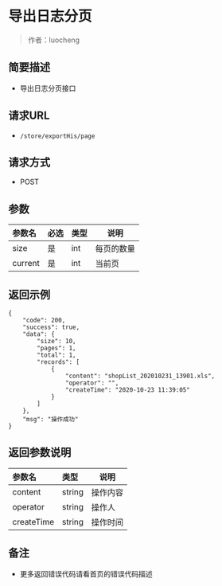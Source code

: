 # 导出日志分页

> 作者：luocheng

## 简要描述

- 导出日志分页接口

## 请求URL
- ` /store/exportHis/page `
  
## 请求方式
- POST 

## 参数

|参数名|必选|类型|说明|
|:----    |:---|:----- |-----   |
|size |是  |int |每页的数量    |
|current |是  |int | 当前页    |

## 返回示例 

``` 
{
    "code": 200,
    "success": true,
    "data": {
        "size": 10,
        "pages": 1,
        "total": 1,
        "records": [
            {
                "content": "shopList_202010231_13901.xls",
                "operator": "",
                "createTime": "2020-10-23 11:39:05"
            }
        ]
    },
    "msg": "操作成功"
}
```

## 返回参数说明 

|参数名|类型|说明|
|:-----  |:-----|-----                           |
|content |string   |操作内容  |
|operator |string   |操作人  |
|createTime |string   |操作时间  |

## 备注 

- 更多返回错误代码请看首页的错误代码描述